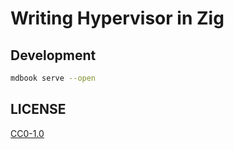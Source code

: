 # Writing Hypervisor in Zig

## Development

```sh
mdbook serve --open
```

## LICENSE

[CC0-1.0](LICENSE)
